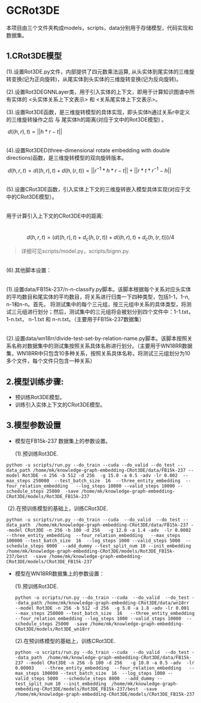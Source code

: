 # GCRot3DE

本项目由三个文件夹构成models，scripts，data分别用于存储模型，代码实现和数据集。<br>

## 1.CRot3DE模型<br>

(1).设置Rot3DE.py文件，内部提供了四元数乘法运算, 从头实体到尾实体的三维旋转变换(记为正向旋转)，从尾实体到头实体的三维旋转变换(记为反向旋转)。<br>

(2).设置Rot3DEGNNLayer类，用于引入实体的上下文，即用于计算知识图谱中所有实体的 <头实体关系上下文表示> 和 <关系尾实体上下文表示>。<br>

(3).设置Rot3DE函数，是三维旋转模型的具体实现，即头实体h通过关系r中定义的三维旋转操作之后 与 尾实体h的距离(对应于文中的Rot3DE模型) 。<br>

​                                                                           $d((h,r),t) = ||h * r - t||$<br>

<br>(4).设置Rot3DED(three-dimensional rotate embedding with double directions)函数，是三维旋转模型的双向旋转版本。<br>

​                     $d(h,r,t)= d((h,r),t) + d(h,(r,t)) = ||r^{-1}* h * r - t|| + ||r* t * r^{-1} - h||$

<br>(5).设置CRot3DE函数，引入实体上下文的三维旋转嵌入模型具体实现(对应于文中的CRot3DE模型）。 

<br>用于计算引入上下文的CRot3DE中的距离:

​                                     $$d(h,r,t) = (d((h,r),t) + d_c(h,(r,t)) + d((h,r),t) + d_c(h,(r,t)) ) / 4 $$



> 详细可见scripts/model.py，scripts/bignn.py.

<br>(6).其他脚本设置：

<br>(1).设置data/FB15k-237/n-n-classify.py脚本。该脚本根据每个关系对应头实体的平均数目和尾实体的平均数目，将关系进行归类一下四种类型，包括1-1，1-n, n-1和n-n。首先， 将测试集中的每个三元组，按三元组中关系的具体类型，将测试三元组进行划分；然后，测试集中的三元组将会被划分到四个文件中：1-1.txt， 1-n.txt，  n-1.txt 和  n-n.txt。（主要用于FB15k-237数据集）

<br>(2).设置data/wn18rr/divide-test-set-by-relation-name.py脚本。该脚本按照关系名称对数据集中的测试集按照关系具体名称进行划分。（主要用于WN18RR数据集，WN18RR中只包含10多种关系，按照关系具体名称，将测试三元组划分为10多个文件，每个文件只包含一种关系）

## 2.模型训练步骤:

- 预训练Rot3DE模型。<br>
- 训练引入实体上下文的CRot3DE模型。<br>

## 3.模型参数设置

- 模型在FB15k-237 数据集上的参数设置。<br>

  (1).预训练Rot3DE.<br>

```shell
python -u scripts/run.py --do_train --cuda --do_valid --do_test --data_path /home/mk/knowledge-graph-embedding-CRot3DE/data/FB15k-237 --model Rot3DE -n 256 -b 512 -d 256  -g 15.0 -a 0.5 -adv -lr 0.002  --max_steps 250000  --test_batch_size  16  --three_entity_embedding  --four_relation_embedding   --log_steps 10000 --valid_steps 10000 --schedule_steps 25000  -save /home/mk/knowledge-graph-embedding-CRot3DE/models/Rot3DE_FB15k-237
```

​	  (2).在预训练模型的基础上，训练CRot3DE.<br>

```shell
python -u scripts/run.py --do_train --cuda  --do_valid  --do_test --data_path  /home/mk/knowledge-graph-embedding-CRot3DE/data/FB15k-237 --model CRot3DE -n 256 -b 100 -d 256   -g 12.0 -a 1.4 -adv  -lr 0.0002    --three_entity_embedding  --four_relation_embedding   --max_steps 100000 --test_batch_size  16  --log_steps 1000 --valid_steps 5000  --schedule_steps 8000  --add_dummy --test_split_num 10 --init_embedding  /home/mk/knowledge-graph-embedding-CRot3DE/models/Rot3DE_FB15k-237/best  -save /home/mk/knowledge-graph-embedding-CRot3DE/models/CRot3DE_FB15k-237
```

- 模型在WN18RR数据集上的参数设置：<br>

  (1).预训练Rot3DE.<br>

  ```shell
  python -u scripts/run.py --do_train --cuda  --do_valid  --do_test --data_path /home/mk/knowledge-graph-embedding-CRot3DE/data/wn18rr  --model Rot3DE -n 256 -b 512 -d 256  -g 5.0 -a 1.8 -adv -lr 0.001  --max_steps 250000 --test_batch_size  16   --three_entity_embedding  --four_relation_embedding --log_steps 1000 --valid_steps 10000  --schedule_steps 25000  -save /home/mk/knowledge-graph-embedding-CRot3DE/models/Rot3DE_wn18rr
  ```

  (2).在预训练模型的基础上，训练CRot3DE.<br>

  ```shell
  python -u scripts/run.py --do_train --cuda  --do_valid  --do_test --data_path  /home/mk/knowledge-graph-embedding-CRot3DE/data/FB15k-237 --model CRot3DE -n 256 -b 100 -d 256   -g 10.0 -a 0.5 -adv  -lr 0.00003    --three_entity_embedding  --four_relation_embedding   --max_steps 100000 --test_batch_size  16  --log_steps 1000 --valid_steps 5000  --schedule_steps 8000  --add_dummy --test_split_num 10 --init_embedding  /home/mk/knowledge-graph-embedding-CRot3DE/models/Rot3DE_FB15k-237/best  -save /home/mk/knowledge-graph-embedding-CRot3DE/models/CRot3DE_FB15k-237
  ```

  

